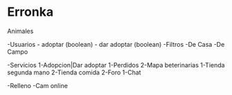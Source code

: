 # Erronka
Animales

-Usuarios
	- adoptar (boolean)
	- dar adoptar (boolean)
-Filtros
	-De Casa
	-De Campo

-Servicios
	1-Adopcion|Dar adoptar
	1-Perdidos
	2-Mapa beterinarias
	1-Tienda segunda mano
	2-Tienda comida
	2-Foro
	1-Chat

-Relleno
	-Cam online
